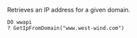﻿Retrieves an IP address for a given domain.

```foxpro
DO wwapi
? GetIpFromDomain("www.west-wind.com")
```